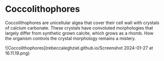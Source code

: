 # Coccolithophores

Coccolithophores are unicellular algea that cover their cell wall with crystals of calcium carbonate. These crystals have convoluted morphologies that largely differ from synthetic grown calcite, which grows as a rhomb. How the organism controls the crystal morphology remains a mistery.

![Coccolithophores](rebeccaleghziel.github.io/Screenshot 2024-01-27 at 16.11.19.png)